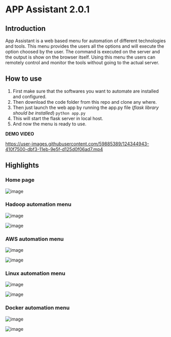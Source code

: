 # APP Assistant 2.0.1

## Introduction
App Assistant is a web based menu for automation of different technologies and tools. This menu provides the users all the options and will execute the option choosed by the user.
The command is executed on the server and the output is show on the browser itself. Using this menu the users can remotely control and monitor the tools without going to the actual server. 

## How to use

1. First make sure that the softwares you want to automate are installed and configured.
2. Then download the code folder from this repo and clone any where.
3. Then just launch the web app by running the app.py file 
   (*flask library should be installed*)
   `python app.py`
4. This will start the flask server in local host.
5. And now the menu is ready to use. 

**DEMO VIDEO**

https://user-images.githubusercontent.com/59885389/124344943-410f7500-dbf3-11eb-9e5f-d125d0f06ad7.mp4


## Highlights

### Home page

![image](https://user-images.githubusercontent.com/59885389/124343990-731dd880-dbed-11eb-8f6f-c460e50f3866.png)

### Hadoop automation menu

![image](https://user-images.githubusercontent.com/59885389/124344014-98aae200-dbed-11eb-8297-1907c5ae760e.png)

![image](https://user-images.githubusercontent.com/59885389/124344024-a82a2b00-dbed-11eb-9b26-2d9eee9804ae.png)

### AWS automation menu

![image](https://user-images.githubusercontent.com/59885389/124344053-dc9de700-dbed-11eb-8d1f-d2d1950b4dbd.png)

![image](https://user-images.githubusercontent.com/59885389/124344059-e889a900-dbed-11eb-913a-ad0a870a8d54.png)

### Linux automation menu

![image](https://user-images.githubusercontent.com/59885389/124344070-fc350f80-dbed-11eb-89ec-01b4cc0e3375.png)

![image](https://user-images.githubusercontent.com/59885389/124344079-0b1bc200-dbee-11eb-8820-c3cde7fb1b50.png)

### Docker automation menu

![image](https://user-images.githubusercontent.com/59885389/124344099-2090ec00-dbee-11eb-874c-703fe32d6f2d.png)

![image](https://user-images.githubusercontent.com/59885389/124344106-2b4b8100-dbee-11eb-84fd-4caa95e02212.png)


